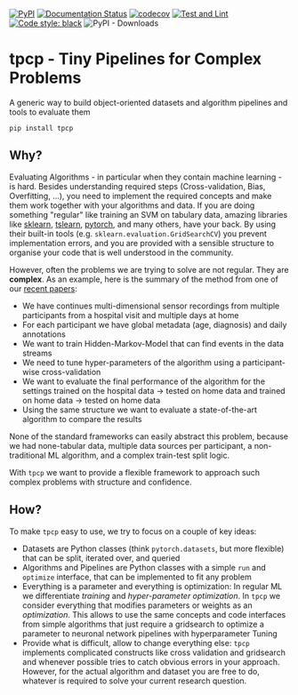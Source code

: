 [![PyPI](https://img.shields.io/pypi/v/tpcp)](https://pypi.org/project/tpcp/)
[![Documentation Status](https://readthedocs.org/projects/tpcp/badge/?version=latest)](https://tpcp.readthedocs.io/en/latest/?badge=latest)
[![codecov](https://codecov.io/gh/mad-lab-fau/tpcp/branch/main/graph/badge.svg?token=ZNVT5LNYHO)](https://codecov.io/gh/mad-lab-fau/tpcp)
[![Test and Lint](https://github.com/mad-lab-fau/tpcp/actions/workflows/test-and-lint.yml/badge.svg?branch=main)](https://github.com/mad-lab-fau/tpcp/actions/workflows/test-and-lint.yml)
[![Code style: black](https://img.shields.io/badge/code%20style-black-000000.svg)](https://github.com/psf/black)
![PyPI - Downloads](https://img.shields.io/pypi/dm/tpcp)

# tpcp - Tiny Pipelines for Complex Problems

A generic way to build object-oriented datasets and algorithm pipelines and tools to evaluate them

```
pip install tpcp
```

## Why?

Evaluating Algorithms - in particular when they contain machine learning - is hard.
Besides understanding required steps (Cross-validation, Bias, Overfitting, ...), you need to implement the required 
concepts and make them work together with your algorithms and data.
If you are doing something "regular" like training an SVM on tabulary data, amazing libraries like [sklearn](https://scikit-learn.org), 
[tslearn](https://github.com/tslearn-team/tslearn), [pytorch](https://pytorch.org), and many others, have your back.
By using their built-in tools (e.g. `sklearn.evaluation.GridSearchCV`) you prevent implementation errors, and you are
provided with a sensible structure to organise your code that is well understood in the community.

However, often the problems we are trying to solve are not regular.
They are **complex**.
As an example, here is the summary of the method from one of our [recent papers](https://jneuroengrehab.biomedcentral.com/articles/10.1186/s12984-021-00883-7):
- We have continues multi-dimensional sensor recordings from multiple participants from a hospital visit and multiple days at home
- For each participant we have global metadata (age, diagnosis) and daily annotations
- We want to train Hidden-Markov-Model that can find events in the data streams
- We need to tune hyper-parameters of the algorithm using a participant-wise cross-validation
- We want to evaluate the final performance of the algorithm for the settings trained on the hospital data -> tested on home data and trained on home data -> tested on home data
- Using the same structure we want to evaluate a state-of-the-art algorithm to compare the results

None of the standard frameworks can easily abstract this problem, because we had none-tabular data, multiple data 
sources per participant, a non-traditional ML algorithm, and a complex train-test split logic.

With `tpcp` we want to provide a flexible framework to approach such complex problems with structure and confidence.

## How?

To make `tpcp` easy to use, we try to focus on a couple of key ideas:

- Datasets are Python classes (think `pytorch.datasets`, but more flexible) that can be split, iterated over, and queried
- Algorithms and Pipelines are Python classes with a simple `run` and `optimize` interface, that can be implemented to fit any problem
- Everything is a parameter and everything is optimization: In regular ML we differentiate *training* and *hyper-parameter optimization*.
  In `tpcp` we consider everything that modifies parameters or weights as an *optimization*.
  This allows to use the same concepts and code interfaces from simple algorithms that just require a gridsearch to optimize a parameter to neuronal network pipelines with hyperparameter Tuning
- Provide what is difficult, allow to change everything else:
  `tpcp` implements complicated constructs like cross validation and gridsearch and whenever possible tries to catch obvious errors in your approach.
  However, for the actual algorithm and dataset you are free to do, whatever is required to solve your current research question.